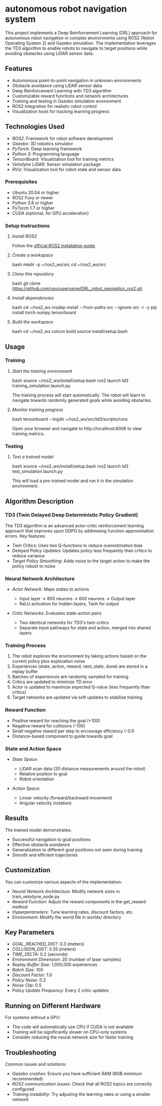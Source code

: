 # autonomous robot navigation system
This project implements a Deep Reinforcement Learning (DRL) approach for autonomous robot navigation in complex environments using ROS2 (Robot Operating System 2) and Gazebo simulation. The implementation leverages the TD3 algorithm to enable robots to navigate to target positions while avoiding obstacles using LiDAR sensor data.

## Features

- Autonomous point-to-point navigation in unknown environments
- Obstacle avoidance using LiDAR sensor data
- Deep Reinforcement Learning with TD3 algorithm
- Customizable reward functions and network architectures
- Training and testing in Gazebo simulation environment
- ROS2 integration for realistic robot control
- Visualization tools for tracking learning progress

## Technologies Used

- *ROS2*: Framework for robot software development
- *Gazebo*: 3D robotics simulator
- *PyTorch*: Deep learning framework
- *Python 3*: Programming language
- *TensorBoard*: Visualization tool for training metrics
- *Velodyne LiDAR*: Sensor simulation package
- *RViz*: Visualization tool for robot state and sensor data



### Prerequisites

- Ubuntu 20.04 or higher
- ROS2 Foxy or newer
- Python 3.8 or higher
- PyTorch 1.7 or higher
- CUDA (optional, for GPU acceleration)

### Setup Instructions

1. *Install ROS2*

   Follow the [official ROS2 installation guide](https://docs.ros.org/en/foxy/Installation.html).

2. *Create a workspace*

   bash
   mkdir -p ~/ros2_ws/src
   cd ~/ros2_ws/src
   

3. *Clone this repository*

   bash
   git clone https://github.com/yourusername/DRL_robot_navigation_ros2.git
   

4. *Install dependencies*

   bash
   cd ~/ros2_ws
   rosdep install --from-paths src --ignore-src -r -y
   pip install torch numpy tensorboard
   

5. *Build the workspace*

   bash
   cd ~/ros2_ws
   colcon build
   source install/setup.bash
   

## Usage

### Training

1. *Start the training environment*

   bash
   source ~/ros2_ws/install/setup.bash
   ros2 launch td3 training_simulation.launch.py
   

   The training process will start automatically. The robot will learn to navigate towards randomly generated goals while avoiding obstacles.

2. *Monitor training progress*

   bash
   tensorboard --logdir ~/ros2_ws/src/td3/scripts/runs
   

   Open your browser and navigate to http://localhost:6006 to view training metrics.

### Testing

1. *Test a trained model*

   bash
   source ~/ros2_ws/install/setup.bash
   ros2 launch td3 test_simulation.launch.py
   

   This will load a pre-trained model and run it in the simulation environment.

## Algorithm Description

### TD3 (Twin Delayed Deep Deterministic Policy Gradient)

The TD3 algorithm is an advanced actor-critic reinforcement learning approach that improves upon DDPG by addressing function approximation errors. Key features:

- *Twin Critics*: Uses two Q-functions to reduce overestimation bias
- *Delayed Policy Updates*: Updates policy less frequently than critics to reduce variance
- *Target Policy Smoothing*: Adds noise to the target action to make the policy robust to noise

### Neural Network Architecture

- *Actor Network*: Maps states to actions
  - Input layer → 800 neurons → 600 neurons → Output layer
  - ReLU activation for hidden layers, Tanh for output

- *Critic Networks*: Evaluates state-action pairs
  - Two identical networks for TD3's twin critics
  - Separate input pathways for state and action, merged into shared layers

### Training Process

1. The robot explores the environment by taking actions based on the current policy plus exploration noise
2. Experiences (state, action, reward, next_state, done) are stored in a replay buffer
3. Batches of experiences are randomly sampled for training
4. Critics are updated to minimize TD error
5. Actor is updated to maximize expected Q-value (less frequently than critics)
6. Target networks are updated via soft updates to stabilize training

### Reward Function

- Positive reward for reaching the goal (+100)
- Negative reward for collisions (-100)
- Small negative reward per step to encourage efficiency (-0.1)
- Distance-based component to guide towards goal

### State and Action Space

- *State Space*: 
  - LiDAR scan data (20 distance measurements around the robot)
  - Relative position to goal
  - Robot orientation

- *Action Space*:
  - Linear velocity (forward/backward movement)
  - Angular velocity (rotation)

## Results

The trained model demonstrates:
- Successful navigation to goal positions
- Effective obstacle avoidance
- Generalization to different goal positions not seen during training
- Smooth and efficient trajectories

## Customization

You can customize various aspects of the implementation:

- *Neural Network Architecture*: Modify network sizes in train_velodyne_node.py
- *Reward Function*: Adjust the reward components in the get_reward method
- *Hyperparameters*: Tune learning rates, discount factors, etc.
- *Environment*: Modify the world file in worlds/ directory

## Key Parameters

- *GOAL_REACHED_DIST*: 0.3 (meters)
- *COLLISION_DIST*: 0.35 (meters)
- *TIME_DELTA*: 0.2 (seconds)
- *Environment Dimension*: 20 (number of laser samples)
- *Replay Buffer Size*: 1,000,000 experiences
- *Batch Size*: 100
- *Discount Factor*: 1.0
- *Policy Noise*: 0.2
- *Noise Clip*: 0.5
- *Policy Update Frequency*: Every 2 critic updates

## Running on Different Hardware

For systems without a GPU:
- The code will automatically use CPU if CUDA is not available
- Training will be significantly slower on CPU-only systems
- Consider reducing the neural network size for faster training

## Troubleshooting

Common issues and solutions:
- *Gazebo crashes*: Ensure you have sufficient RAM (8GB minimum recommended)
- *ROS2 communication issues*: Check that all ROS2 topics are correctly configured
- *Training instability*: Try adjusting the learning rates or using a smaller network

